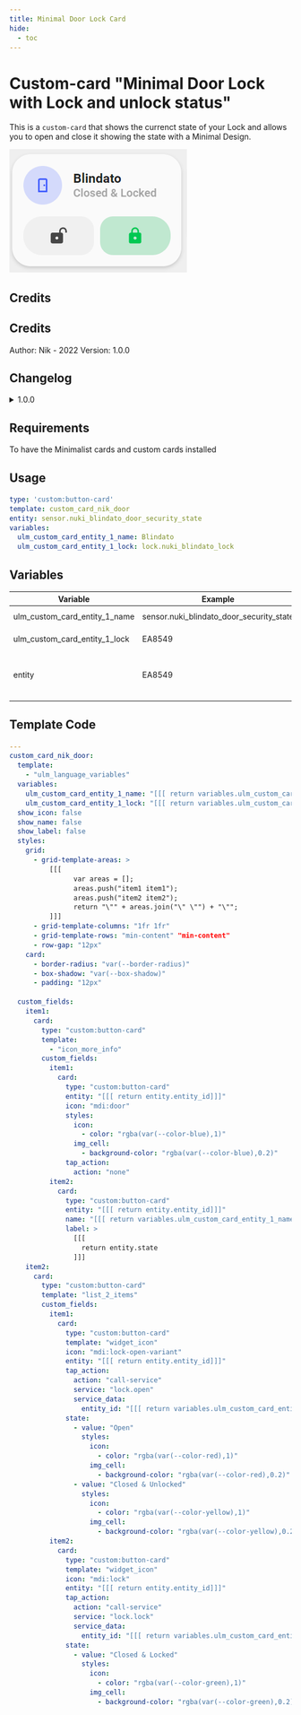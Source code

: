 ```yaml
---
title: Minimal Door Lock Card
hide:
  - toc
---
```

<!-- markdownlint-disable MD046 -->

# Custom-card "Minimal Door Lock with Lock and unlock status"

This is a `custom-card` that shows the currenct state of your Lock and allows you to open and close it showing the state with a Minimal Design.

![Screenshot](../../docs/assets/img/custom_card_nik_door.png)
## Credits
## Credits

Author: Nik - 2022
Version: 1.0.0

## Changelog

<details>
<summary>1.0.0</summary>
Initial release
</details>

## Requirements

 To have the Minimalist cards and custom cards installed

## Usage

```yaml
type: 'custom:button-card'
template: custom_card_nik_door
entity: sensor.nuki_blindato_door_security_state
variables:
  ulm_custom_card_entity_1_name: Blindato
  ulm_custom_card_entity_1_lock: lock.nuki_blindato_lock
```

## Variables

<table>
<thead>
  <tr>
    <th>Variable</th>
    <th>Example</th>
    <th>Required</th>
    <th>Explanation</th>
  </tr>
</thead>
<tbody>
  <tr>
    <td>ulm_custom_card_entity_1_name</td>
    <td>sensor.nuki_blindato_door_security_state</td>
    <td>Yes</td>
    <td>Your Door Name</td>
  </tr>
  <tr>
    <td>ulm_custom_card_entity_1_lock</td>
    <td>EA8549</td>
    <td>Yes</td>
    <td>Your Door Lock entity</td>
  </tr>
  <tr>
    <td>entity</td>
    <td>EA8549</td>
    <td>Yes</td>
    <td>Your door sensor to track Open and Close state.</td>
  </tr>
</tbody>
</table>

## Template Code

```yaml
---
custom_card_nik_door:
  template:
    - "ulm_language_variables"
  variables:
    ulm_custom_card_entity_1_name: "[[[ return variables.ulm_custom_card_entity_1_name]]]"
    ulm_custom_card_entity_1_lock: "[[[ return variables.ulm_custom_card_entity_1_lock]]]"
  show_icon: false
  show_name: false
  show_label: false
  styles:
    grid:
      - grid-template-areas: >
          [[[
                var areas = [];
                areas.push("item1 item1");
                areas.push("item2 item2");
                return "\"" + areas.join("\" \"") + "\"";
          ]]]
      - grid-template-columns: "1fr 1fr"
      - grid-template-rows: "min-content" "min-content"
      - row-gap: "12px"
    card:
      - border-radius: "var(--border-radius)"
      - box-shadow: "var(--box-shadow)"
      - padding: "12px"

  custom_fields:
    item1:
      card:
        type: "custom:button-card"
        template:
          - "icon_more_info"
        custom_fields:
          item1:
            card:
              type: "custom:button-card"
              entity: "[[[ return entity.entity_id]]]"
              icon: "mdi:door"
              styles:
                icon:
                  - color: "rgba(var(--color-blue),1)"
                img_cell:
                  - background-color: "rgba(var(--color-blue),0.2)"
              tap_action:
                action: "none"
          item2:
            card:
              type: "custom:button-card"
              entity: "[[[ return entity.entity_id]]]"
              name: "[[[ return variables.ulm_custom_card_entity_1_name]]]"
              label: >
                [[[
                  return entity.state
                ]]]
    item2:
      card:
        type: "custom:button-card"
        template: "list_2_items"
        custom_fields:
          item1:
            card:
              type: "custom:button-card"
              template: "widget_icon"
              icon: "mdi:lock-open-variant"
              entity: "[[[ return entity.entity_id]]]"
              tap_action:
                action: "call-service"
                service: "lock.open"
                service_data:
                  entity_id: "[[[ return variables.ulm_custom_card_entity_1_lock]]]"
              state:
                - value: "Open"
                  styles:
                    icon:
                      - color: "rgba(var(--color-red),1)"
                    img_cell:
                      - background-color: "rgba(var(--color-red),0.2)"
                - value: "Closed & Unlocked"
                  styles:
                    icon:
                      - color: "rgba(var(--color-yellow),1)"
                    img_cell:
                      - background-color: "rgba(var(--color-yellow),0.2)"
          item2:
            card:
              type: "custom:button-card"
              template: "widget_icon"
              icon: "mdi:lock"
              entity: "[[[ return entity.entity_id]]]"
              tap_action:
                action: "call-service"
                service: "lock.lock"
                service_data:
                  entity_id: "[[[ return variables.ulm_custom_card_entity_1_lock]]]"
              state:
                - value: "Closed & Locked"
                  styles:
                    icon:
                      - color: "rgba(var(--color-green),1)"
                    img_cell:
                      - background-color: "rgba(var(--color-green),0.2)"
```
